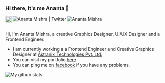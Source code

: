 ### Hi there, It's me Ananta  👋

<!--
**anantamishra/anantamishra** is a ✨ _special_ ✨ repository because its `README.md` (this file) appears on your GitHub profile.

Here are some ideas to get you started:

- 🔭 I’m currently working on ...
- 🌱 I’m currently learning ...
- 👯 I’m looking to collaborate on ...
- 🤔 I’m looking for help with ...
- 💬 Ask me about ...
- 📫 How to reach me: ...
- 😄 Pronouns: ...
- ⚡ Fun fact: ...
-->

<a href="https://codesandbox.io/u/anantamishra">
  <img align="left" alt="Ananta Mishra | CodeSandbox" width="20px" src="https://raw.githubusercontent.com/anantamishra/ananta/master/assets/images/codesandbox.png" />
</a>
<a href="https://twitter.com/aanantamishra">
  <img align="left" alt="Ananta Mishra | Twitter" src="https://img.icons8.com/color/21/000000/twitter-circled.png" />
</a>
<a href="https://www.linkedin.com/in/anantamishra/">
  <img align="left" alt="Ananta Mishra" src="https://img.icons8.com/color/21/000000/linkedin-circled.png"/>
</a>

<br />
<br />

Hi, I'm Ananta Mishra, a creative Graphics Designer, UI/UX Designer and a Frontend Engineer.

- I am currently working a a Frontend Engineer and Creative Graphics Designer at [Astranix Technologies Pvt. Ltd.](https://astranix.com)
- You can visit my portfolio [here](https://ananta.info.np)
- You can ping me on [facebook](https://fb.com/mishraananta2017) if you have any problems.

![My github stats](https://github-readme-stats.vercel.app/api?username=anantamishra&show_icons=true&hide_border=true)
